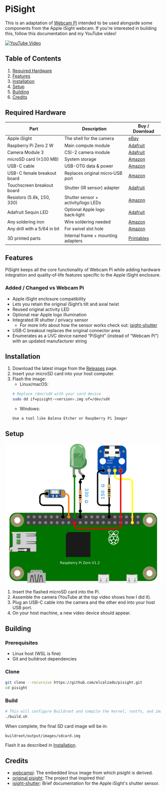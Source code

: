 # PiSight

This is an adaptation of [Webcam Pi](https://www.github.com/elcalzado/webcampi) intended to be used alongside some components from the Apple iSight webcam. If you're interested in building this, follow this documentation and my YouTube video!

[![YouTube Video](https://img.youtube.com/vi/NOTREADY/maxresdefault.jpg)](https://www.youtube.com/watch?v=NOTREADY)

## Table of Contents

1. [Required Hardware](#required-hardware)
2. [Features](#features)
3. [Installation](#installation)
4. [Setup](#setup)
5. [Building](#building)
6. [Credits](#credits)

## Required Hardware

| Part                         | Description                         | Buy / Download                                            |
| ---------------------------- | ----------------------------------- | --------------------------------------------------------- |
| Apple iSight                 | The shell for the camera            | [eBay](https://www.ebay.com/sch/i.html?_nkw=apple+isight) |
| Raspberry Pi Zero 2 W        | Main compute module                 | [Adafruit](https://www.adafruit.com/product/5291)         |
| Camera Module 3              | CSI-2 camera module                 | [Adafruit](https://www.adafruit.com/product/5657)         |
| microSD card (≥100 MB)       | System storage                      | [Amazon](https://a.co/d/8l5QlQr)                          |
| USB-C cable                  | USB-OTG data & power                | [Amazon](https://a.co/d/9c4WzDl)                          |
| USB-C female breakout board  | Replaces original micro‑USB port    | [Amazon](https://a.co/d/h6eIS50)                          |
| Touchscreen breakout board   | Shutter (IR sensor) adapter         | [Adafruit](https://www.adafruit.com/product/334)          |
| Resistors (5.6k, 150, 330)   | Shutter sensor + activity/logo LEDs | [Amazon](https://a.co/d/awGgQPf)                          |
| Adafruit Sequin LED          | Optional Apple logo back‑light      | [Adafruit](https://www.adafruit.com/product/1758)         |
| Any soldering iron           | Wire soldering needed               | [Amazon](https://www.amazon.com/s?k=soldering+iron)       |
| Any drill with a 5/64 in bit | For swivel slot hole                | [Amazon](https://www.amazon.com/s?k=drill)                |
| 3D printed parts             | Internal frame + mounting adapters  | [Printables]()                                            |

## Features

PiSight keeps all the core functionality of Webcam Pi while adding hardware integration and quality‑of‑life features specific to the Apple iSight enclosure.

### Added / Changed vs Webcam Pi

- Apple iSight enclosure compatibility
- Lets you retain the original iSight’s tilt and axial twist
- Reused original activity LED
- Optional rear Apple logo illumination
- Integrated IR shutter / privacy sensor
	- For more info about how the sensor works check out: [isight-shutter](https://github.com/elcalzado/isight-shutter)
- USB‑C breakout replaces the original connector area
- Enumerates as a UVC device named “PiSight” (instead of “Webcam Pi”) with an updated manufacturer string

## Installation

1. Download the latest image from the [Releases](https://github.com/elcalzado/pisight/releases) page.
2. Insert your microSD card into your host computer.
3. Flash the image:
	- Linux/macOS:
   ```bash
   # Replace /dev/sdX with your card device
   sudo dd if=pisight-<version>.img of=/dev/sdX
   ```
	- Windows:
   ```
   Use a tool like Balena Etcher or Raspberry Pi Imager
   ```

## Setup

![Circuit Image](circuit/pisight_circuit.png)

1. Insert the flashed microSD card into the Pi.
2. Assemble the camera (YouTube at the top video shows how I did it).
3. Plug an USB-C cable into the camera and the other end into your host USB port.
4. On your host machine, a new video device should appear.

## Building

### Prerequisites

- Linux host (WSL is fine)
- Git and buildroot dependencies

### Clone

```bash
git clone --recursive https://github.com/elcalzado/pisight.git
cd pisight
```

### Build

```bash
# This will configure Buildroot and compile the kernel, rootfs, and image
./build.sh
```

When complete, the final SD card image will be in:

```
buildroot/output/images/sdcard.img
```

Flash it as described in [Installation](#installation).

## Credits

- [webcampi](https://github.com/elcalzado/webcampi): The embedded linux image from which pisight is derived.
- [original pisight](https://github.com/maxbbraun/pisight): The project that inspired this!
- [isight-shutter](https://github.com/elcalzado/isight-shutter): Brief documentation for the Apple iSight's shutter sensor.
